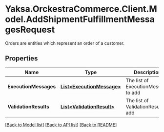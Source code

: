 # Yaksa.OrckestraCommerce.Client.Model.AddShipmentFulfillmentMessagesRequest
Orders are entities which represent an order of a customer.

## Properties

Name | Type | Description | Notes
------------ | ------------- | ------------- | -------------
**ExecutionMessages** | [**List&lt;ExecutionMessage&gt;**](ExecutionMessage.md) | The list of ExecutionMessage to add | [optional] 
**ValidationResults** | [**List&lt;ValidationResult&gt;**](ValidationResult.md) | The list of ValidationResult to add | [optional] 

[[Back to Model list]](../README.md#documentation-for-models) [[Back to API list]](../README.md#documentation-for-api-endpoints) [[Back to README]](../README.md)

